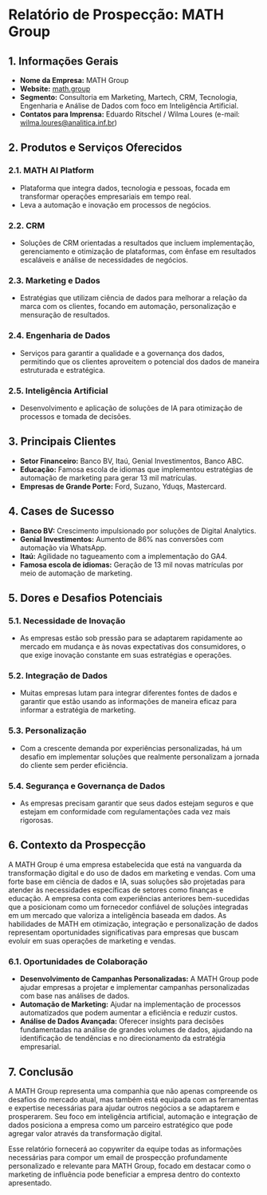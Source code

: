 # Relatório de Prospecção: MATH Group

## 1. Informações Gerais
- **Nome da Empresa:** MATH Group
- **Website:** [math.group](http://www.math.group)
- **Segmento:** Consultoria em Marketing, Martech, CRM, Tecnologia, Engenharia e Análise de Dados com foco em Inteligência Artificial.
- **Contatos para Imprensa:** Eduardo Ritschel / Wilma Loures (e-mail: wilma.loures@analitica.inf.br)

## 2. Produtos e Serviços Oferecidos
### 2.1. **MATH AI Platform**
- Plataforma que integra dados, tecnologia e pessoas, focada em transformar operações empresariais em tempo real.
- Leva a automação e inovação em processos de negócios.

### 2.2. **CRM**
- Soluções de CRM orientadas a resultados que incluem implementação, gerenciamento e otimização de plataformas, com ênfase em resultados escaláveis e análise de necessidades de negócios.

### 2.3. **Marketing e Dados**
- Estratégias que utilizam ciência de dados para melhorar a relação da marca com os clientes, focando em automação, personalização e mensuração de resultados.

### 2.4. **Engenharia de Dados**
- Serviços para garantir a qualidade e a governança dos dados, permitindo que os clientes aproveitem o potencial dos dados de maneira estruturada e estratégica.

### 2.5. **Inteligência Artificial**
- Desenvolvimento e aplicação de soluções de IA para otimização de processos e tomada de decisões.

## 3. Principais Clientes
- **Setor Financeiro:** Banco BV, Itaú, Genial Investimentos, Banco ABC.
- **Educação:** Famosa escola de idiomas que implementou estratégias de  automação de marketing para gerar 13 mil matrículas.
- **Empresas de Grande Porte:** Ford, Suzano, Yduqs, Mastercard.

## 4. Cases de Sucesso
- **Banco BV:** Crescimento impulsionado por soluções de Digital Analytics.
- **Genial Investimentos:** Aumento de 86% nas conversões com automação via WhatsApp.
- **Itaú:** Agilidade no tagueamento com a implementação do GA4.
- **Famosa escola de idiomas:** Geração de 13 mil novas matrículas por meio de automação de marketing.

## 5. Dores e Desafios Potenciais
### 5.1. **Necessidade de Inovação**
- As empresas estão sob pressão para se adaptarem rapidamente ao mercado em mudança e às novas expectativas dos consumidores, o que exige inovação constante em suas estratégias e operações.

### 5.2. **Integração de Dados**
- Muitas empresas lutam para integrar diferentes fontes de dados e garantir que estão usando as informações de maneira eficaz para informar a estratégia de marketing.

### 5.3. **Personalização**
- Com a crescente demanda por experiências personalizadas, há um desafio em implementar soluções que realmente personalizam a jornada do cliente sem perder eficiência.

### 5.4. **Segurança e Governança de Dados**
- As empresas precisam garantir que seus dados estejam seguros e que estejam em conformidade com regulamentações cada vez mais rigorosas.

## 6. Contexto da Prospecção
A MATH Group é uma empresa estabelecida que está na vanguarda da transformação digital e do uso de dados em marketing e vendas. Com uma forte base em ciência de dados e IA, suas soluções são projetadas para atender às necessidades específicas de setores como finanças e educação. A empresa conta com experiências anteriores bem-sucedidas que a posicionam como um fornecedor confiável de soluções integradas em um mercado que valoriza a inteligência baseada em dados. As habilidades de MATH em otimização, integração e personalização de dados representam oportunidades significativas para empresas que buscam evoluir em suas operações de marketing e vendas.

### 6.1. Oportunidades de Colaboração
- **Desenvolvimento de Campanhas Personalizadas:** A MATH Group pode ajudar empresas a projetar e implementar campanhas personalizadas com base nas análises de dados.
- **Automação de Marketing:** Ajudar na implementação de processos automatizados que podem aumentar a eficiência e reduzir custos.
- **Análise de Dados Avançada:** Oferecer insights para decisões fundamentadas na análise de grandes volumes de dados, ajudando na identificação de tendências e no direcionamento da estratégia empresarial.

## 7. Conclusão
A MATH Group representa uma companhia que não apenas compreende os desafios do mercado atual, mas também está equipada com as ferramentas e expertise necessárias para ajudar outros negócios a se adaptarem e prosperarem. Seu foco em inteligência artificial, automação e integração de dados posiciona a empresa como um parceiro estratégico que pode agregar valor através da transformação digital.

Esse relatório fornecerá ao copywriter da equipe todas as informações necessárias para compor um email de prospecção profundamente personalizado e relevante para MATH Group, focado em destacar como o marketing de influência pode beneficiar a empresa dentro do contexto apresentado.
